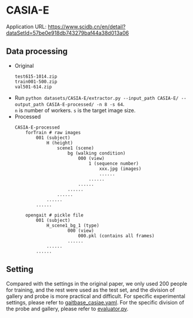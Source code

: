 # CASIA-E
Application URL: https://www.scidb.cn/en/detail?dataSetId=57be0e918db743279baf44a38d013a06
## Data processing
- Original
    ```
    test615-1014.zip
    train001-500.zip
    val501-614.zip
    ```
- Run `python datasets/CASIA-E/extractor.py --input_path CASIA-E/ --output_path CASIA-E-processed/ -n 8 -s 64`. \
  `n` is number of workers. `s` is the target image size.
- Processed
    ```
    CASIA-E-processed
        forTrain # raw images
            001 (subject)
                H (height)
                    scene1 (scene)
                        bg (walking condition)
                            000 (view)
                                1 (sequence number)
                                    xxx.jpg (images)
                                    ......
                                ......
                            ......
                        ......
                    ......
                ......
            ......

        opengait # pickle file
            001 (subject)
                H_scene1_bg_1 (type)
                        000 (view)
                            000.pkl (contains all frames)
                        ......
                ......
            ......
    ```

## Setting
Compared with the settings in the original paper, we only used 200 people for training, and the rest were used as the test set, and the division of gallery and probe is more practical and difficult.
For specific experimental settings, please refer to [gaitbase_casiae.yaml](../../configs/gaitbase/gaitbase_casiae.yaml).
For the specific division of the probe and gallery, please refer to [evaluator.py](../../opengait/evaluation/evaluator.py).
